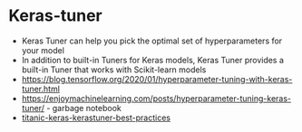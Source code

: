 # Keras-tuner
* Keras Tuner can help you pick the optimal set of hyperparameters for your model
* In addition to built-in Tuners for Keras models, Keras Tuner provides a built-in Tuner that works with Scikit-learn models
* https://blog.tensorflow.org/2020/01/hyperparameter-tuning-with-keras-tuner.html
* https://enjoymachinelearning.com/posts/hyperparameter-tuning-keras-tuner/ - garbage notebook
* [titanic-keras-kerastuner-best-practices](https://www.kaggle.com/fchollet/titanic-keras-kerastuner-best-practices)
